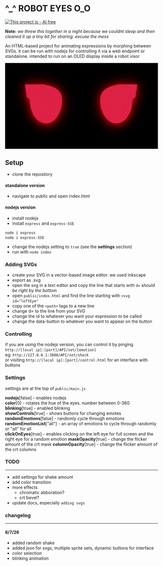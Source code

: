 # ^_^  ROBOT EYES O_O
[![This project is - AI free](https://img.shields.io/badge/This_project_is-AI_free-2ea44f)](https://) 

**Note:** *we threw this together in a night because we couldnt sleep and then cleaned it up a tiny bit for sharing. excuse the mess*

An HTML-based project for animating expressions by morphing between SVGs. it can be run with nodejs for controlling it via a web endpoint or standalone. intended to run on an OLED display inside a robot visor

![glowing red eyes](Doc/img/eyes.gif)

## Setup
- clone the repository
#### standalone version
- navigate to public and open index.html
#### nodejs version
- install nodejs
- install `express` and `express-SSE`
```
node i express
node i express-SSE
```
- change the nodejs setting to `true` (see the **settings** section)
- run with `node index`

### Adding SVGs
- create your SVG in a vector-based image editor. we used inkscape
- export as .svg
- open the svg in a text editor and copy the line that starts with `d=` *should be right by the bottom*
- open `public/index.html` and find the line starting with `<svg id="leftEye"`
- copy one of the `<path>` tags to a new line
- change d= to the line from your SVG
- change the id to whatever you want your expression to be called
- change the data-button to whatever you want to appear on the button

### Controlling
if you are using the nodejs version, you can control it by pinging `http://[local ip]:[port]/API/set/[emotion]`   
eg: `http://127.0.0.1:3000/API/set/shock`  
or visiting `http://[local ip]:[port]/control.html` for an interface with buttons

### Settings
settings are at the top of `public/main.js`

**nodejs**[false] - enables nodejs  
**color**[0] - rotates the hue of the eyes. number between 0-360   
**blinking**[true] - enabled blinking  
**showControls**[true] - shows buttons for changing emotes
**randomEmotions**[false] - randomly cycle through emotions      
**randomEmotionList**["all"] - an array of emotions to cycle through randomly or "all" for all   
**clickOnEyes**[true] - enables clicking on the left eye for full screen and the right eye for a random emotion
**maskOpacity**[true] - change the flicker amount of the crt mask
**columnOpacity**[true] - change the flicker amount of the crt columns

### TODO
---
- add settings for shake amount
- add color transition
- more effects
    - chromatic abboration? 
    - crt bevel?
- update docs, especially `adding svgs`



### changelog
---
#### 6/7/26
- added random shake
- added json for svgs, multiple sprite sets, dynamic buttons for interface
- color selection
- blinking animation